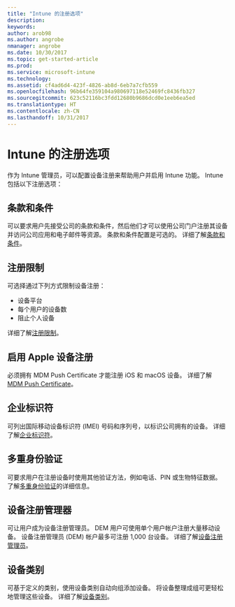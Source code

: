 ```yaml
---
title: "Intune 的注册选项"
description: 
keywords: 
author: arob98
ms.author: angrobe
nmanager: angrobe
ms.date: 10/30/2017
ms.topic: get-started-article
ms.prod: 
ms.service: microsoft-intune
ms.technology: 
ms.assetid: cf4ad6d4-423f-4826-ab8d-6eb7a7cfb559
ms.openlocfilehash: 96b64fe359104a980697118e52469fc8436fb327
ms.sourcegitcommit: 623c52116bc3fdd12680b9686dcd0e1eeb6ea5ed
ms.translationtype: HT
ms.contentlocale: zh-CN
ms.lasthandoff: 10/31/2017
---
```

# <a name="enrollment-options-for-intune"></a>Intune 的注册选项

作为 Intune 管理员，可以配置设备注册来帮助用户并启用 Intune 功能。  Intune 包括以下注册选项：

## <a name="terms-and-conditions"></a>条款和条件

可以要求用户先接受公司的条款和条件，然后他们才可以使用公司门户注册其设备并访问公司应用和电子邮件等资源。 条款和条件配置是可选的。 详细了解[条款和条件](terms-and-conditions-create.md)。

## <a name="enrollment-restrictions"></a>注册限制

可选择通过下列方式限制设备注册：
- 设备平台
- 每个用户的设备数
- 阻止个人设备

详细了解[注册限制](enrollment-restrictions-set.md)。

## <a name="enable-apple-device-enrollment"></a>启用 Apple 设备注册

必须拥有 MDM Push Certificate 才能注册 iOS 和 macOS 设备。 详细了解 [MDM Push Certificate](apple-mdm-push-certificate-get.md)。

## <a name="corporate-identifiers"></a>企业标识符

可列出国际移动设备标识符 (IMEI) 号码和序列号，以标识公司拥有的设备。 详细了解[企业标识符](corporate-identifiers-add.md)。
## <a name="multi-factor-authentication"></a>多重身份验证

可要求用户在注册设备时使用其他验证方法，例如电话、PIN 或生物特征数据。 了解[多重身份验证](multi-factor-authentication.md)的详细信息。

## <a name="device-enrollment-manager"></a>设备注册管理器
可让用户成为设备注册管理员。  DEM 用户可使用单个用户帐户注册大量移动设备。 设备注册管理员 (DEM) 帐户最多可注册 1,000 台设备。 详细了解[设备注册管理员](device-enrollment-manager-enroll.md)。

## <a name="device-categories"></a>设备类别

可基于定义的类别，使用设备类别自动向组添加设备。 将设备整理成组可更轻松地管理这些设备。 详细了解[设备类别](device-group-mapping.md)。
